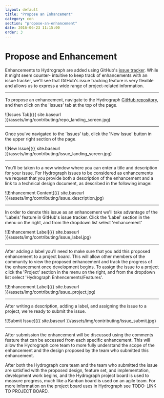 ```yaml
---
layout: default
title: "Propose an Enhancement"
category: con
section: "propose-an-enhancement"
date: 2016-06-23 11:15:00
order: 3
---
```


<div class="page-header">
  <h1>Propose and Enhancement</h1>
</div>

Enhancements to Hydrograph are added using GitHub's 
[issue tracker](https://help.github.com/articles/about-issues/). While it might seem counter-
intuitive to keep track of enhancements with an issue tracker, we'll see that GitHub's issue 
tracking feature is very flexible and allows us to express a wide range of project-related
information. 

----------

To propose an enhancement, navigate to the Hydrograph 
[GitHub repository](https://github.com/capitalone/Hydrograph), and then click on the 'Issues' tab
at the top of the page. 

![Issues Tab]({{ site.baseurl }}/assets/img/contributing/repo_landing_screen.jpg)

----------

Once you've navigated to the 'Issues' tab, click the 'New Issue' button in the upper right section 
of the page. 

![New Issue]({{ site.baseurl }}/assets/img/contributing/issue_landing_screen.jpg)

----------

You'll be taken to a new window where you can enter a title and description for your issue. For
Hydrograph issues to be considered as enhancements we request that you provide both a description
of the enhancement and a link to a technical design document, as described in the following image: 

![Enhancement Content]({{ site.baseurl }}/assets/img/contributing/issue_description.jpg)

----------

In order to denote this issue as an enhancement we'll take advantage of the 'Labels' feature in 
GitHub's issue tracker. Click the 'Label' section in the menu on the right, and from the dropdown
list select 'enhancement'


![Enhancement Label]({{ site.baseurl }}/assets/img/contributing/issue_label.jpg)

----------

After adding a label you'll need to make sure that you add this proposed enhancement to a project
board. This will allow other members of the community to view the proposed enhancement and track 
the progress of the enhancement once development begins. To assign the issue to a project click 
the 'Project' section in the menu on the right, and from the dropdown list select 'Hydrograph
Enhencements/Features'. 

![Enhancement Label]({{ site.baseurl }}/assets/img/contributing/issue_project.jpg)

----------

After writing a description, adding a label, and assigning the issue to a project, we're ready to 
submit the issue. 

![Submit Issue]({{ site.baseurl }}/assets/img/contributing/issue_submit.jpg)

----------

After submission the enhancement will be discussed using the comments feature that can be accessed 
from each specific enhancement. This will allow the Hydrograph core team to more fully understand
the scope of the enhancement and the design proposed by the team who submitted this enhancement.     

After both the Hydrograph core team and the team who submitted the issue are satisfied with the 
proposed design, feature set, and implementation, development work begins, and the Hydrograph
project board is used to measure progress, much like a Kanban board is used on an agile team. 
For more information on the project board uses in Hydrograph see TODO: LINK TO PROJECT BOARD. 

